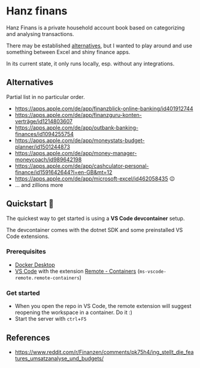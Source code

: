 # Hanz finans
Hanz Finans is a private household account book based on categorizing and analysing transactions.

There may be established [alternatives](#-alternatives), but I wanted to play around and use something between Excel and shiny finance apps.

In its current state, it only runs locally, esp. without any integrations.

## Alternatives
Partial list in no particular order.
 - https://apps.apple.com/de/app/finanzblick-online-banking/id401912744
 - https://apps.apple.com/de/app/finanzguru-konten-verträge/id1214803607
 - https://apps.apple.com/de/app/outbank-banking-finances/id1094255754
 - https://apps.apple.com/de/app/moneystats-budget-planner/id1501244873
 - https://apps.apple.com/de/app/money-manager-moneycoach/id989642198
 - https://apps.apple.com/de/app/cashculator-personal-finance/id1591642644?l=en-GB&mt=12
 - https://apps.apple.com/de/app/microsoft-excel/id462058435 😉
 - ... and zillions more

## Quickstart  :snail:
The quickest way to get started is using a __VS Code devcontainer__ setup.

The devcontainer comes with the dotnet SDK and some preinstalled VS Code extensions. 

### Prerequisites
- [Docker Desktop](https://www.docker.com/products/docker-desktop)
- [VS Code](https://code.visualstudio.com/download) with the extension [Remote - Containers](https://marketplace.visualstudio.com/items?itemName=ms-vscode-remote.remote-containers) (`ms-vscode-remote.remote-containers`)

### Get started
- When you open the repo in VS Code, the remote extension will suggest reopening the workspace in a container. Do it :)
- Start the server with `ctrl`+`F5`


## References
 - https://www.reddit.com/r/Finanzen/comments/pk75h4/ing_stellt_die_features_umsatzanalyse_und_budgets/
